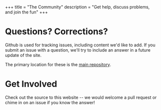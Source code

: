 +++
title = "The Community"
description = "Get help, discuss problems, and join the fun"
+++

# Questions? Corrections?

Github is used for tracking issues, including content we'd like to add. If
you submit an issue with a question, we'll try to include an answer in 
a future update of the site.

The primary location for these is the [main repository](https://github.com/../issues).


# Get Involved

Check out the source to this website -- we would welcome a pull request or
chime in on an issue if you know the answer!

